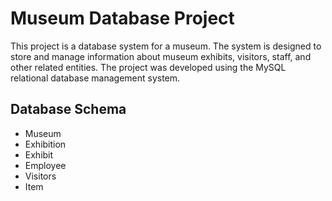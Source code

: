 # Museum Database Project
This project is a database system for a museum. The system is designed to store and manage information about museum exhibits, visitors, staff, and other related entities. The project was developed using the MySQL relational database management system.

## Database Schema
* Museum
* Exhibition
* Exhibit
* Employee
* Visitors
* Item
